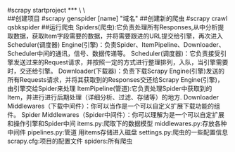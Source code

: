 #scrapy startproject ***  \ \ \
##创建项目
#scrapy genspider [name] "域名"
##创建新的爬虫
#scrapy crawl qsbkspider
##运行爬虫
Spiders(爬虫):它负责处理所有Responses,从中分析提取数据，获取Item字段需要的数据，并将需要跟进的URL提交给引擎，再次进入Scheduler(调度器)
Engine(引擎)：负责Spider、ItemPipeline、Downloader、Scheduler中间的通讯，信号、数据传递等。
Scheduler(调度器)：它负责接受引擎发送过来的Request请求，并按照一定的方式进行整理排列，入队，当引擎需要时，交还给引擎。
Downloader(下载器)：负责下载Scrapy Engine(引擎)发送的所有Requests请求，并将其获取到的Responses交还给Scrapy Engine(引擎)，由引擎交给Spider来处理
ItemPipeline(管道):它负责处理Spider中获取到的Item，并进行进行后期处理（详细分析、过滤、存储等）的地方.
Downloader Middlewares（下载中间件）：你可以当作是一个可以自定义扩展下载功能的组件。
Spider Middlewares（Spider中间件）：你可以理解为是一个可以自定扩展和操作引擎和Spider中间
items.py:爬取下的数据模型
middlewares.py:存放各种中间件
pipelines.py:管道 用items存储进入磁盘
settings.py:爬虫的一些配置信息
scrapy.cfg:项目的配置文件
spiders:所有爬虫